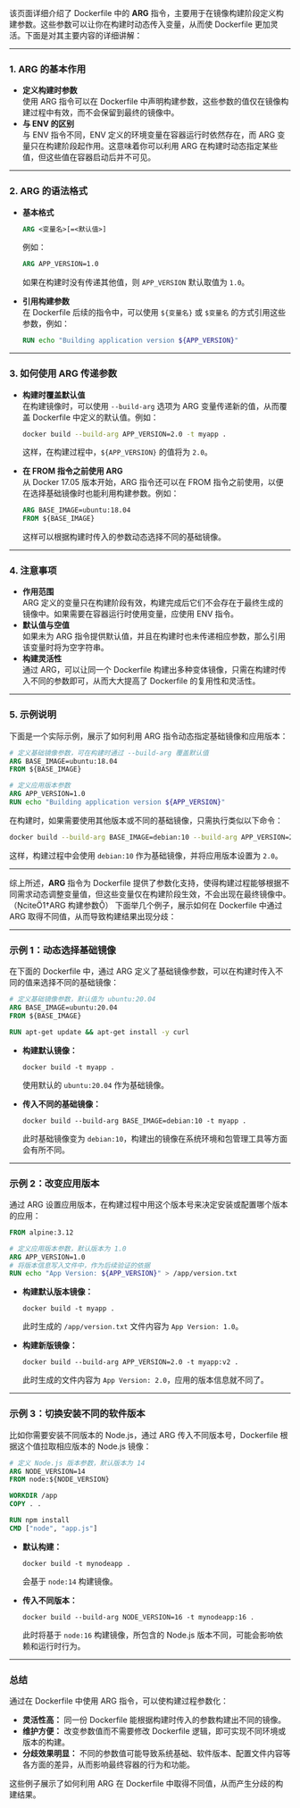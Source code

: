 该页面详细介绍了 Dockerfile 中的 **ARG** 指令，主要用于在镜像构建阶段定义构建参数。这些参数可以让你在构建时动态传入变量，从而使 Dockerfile 更加灵活。下面是对其主要内容的详细讲解：

---

### 1. ARG 的基本作用

- **定义构建时参数**  
  使用 ARG 指令可以在 Dockerfile 中声明构建参数，这些参数的值仅在镜像构建过程中有效，而不会保留到最终的镜像中。  
- **与 ENV 的区别**  
  与 ENV 指令不同，ENV 定义的环境变量在容器运行时依然存在，而 ARG 变量只在构建阶段起作用。这意味着你可以利用 ARG 在构建时动态指定某些值，但这些值在容器启动后并不可见。

---

### 2. ARG 的语法格式

- **基本格式**  
  ```dockerfile
  ARG <变量名>[=<默认值>]
  ```  
  例如：
  ```dockerfile
  ARG APP_VERSION=1.0
  ```
  如果在构建时没有传递其他值，则 `APP_VERSION` 默认取值为 `1.0`。

- **引用构建参数**  
  在 Dockerfile 后续的指令中，可以使用 `${变量名}` 或 `$变量名` 的方式引用这些参数，例如：
  ```dockerfile
  RUN echo "Building application version ${APP_VERSION}"
  ```

---

### 3. 如何使用 ARG 传递参数

- **构建时覆盖默认值**  
  在构建镜像时，可以使用 `--build-arg` 选项为 ARG 变量传递新的值，从而覆盖 Dockerfile 中定义的默认值。例如：
  ```bash
  docker build --build-arg APP_VERSION=2.0 -t myapp .
  ```
  这样，在构建过程中，`${APP_VERSION}` 的值将为 `2.0`。

- **在 FROM 指令之前使用 ARG**  
  从 Docker 17.05 版本开始，ARG 指令还可以在 FROM 指令之前使用，以便在选择基础镜像时也能利用构建参数。例如：
  ```dockerfile
  ARG BASE_IMAGE=ubuntu:18.04
  FROM ${BASE_IMAGE}
  ```
  这样可以根据构建时传入的参数动态选择不同的基础镜像。

---

### 4. 注意事项

- **作用范围**  
  ARG 定义的变量只在构建阶段有效，构建完成后它们不会存在于最终生成的镜像中。如果需要在容器运行时使用变量，应使用 ENV 指令。
- **默认值与空值**  
  如果未为 ARG 指令提供默认值，并且在构建时也未传递相应参数，那么引用该变量时将为空字符串。
- **构建灵活性**  
  通过 ARG，可以让同一个 Dockerfile 构建出多种变体镜像，只需在构建时传入不同的参数即可，从而大大提高了 Dockerfile 的复用性和灵活性。

---

### 5. 示例说明

下面是一个实际示例，展示了如何利用 ARG 指令动态指定基础镜像和应用版本：

```dockerfile
# 定义基础镜像参数，可在构建时通过 --build-arg 覆盖默认值
ARG BASE_IMAGE=ubuntu:18.04
FROM ${BASE_IMAGE}

# 定义应用版本参数
ARG APP_VERSION=1.0
RUN echo "Building application version ${APP_VERSION}"
```

在构建时，如果需要使用其他版本或不同的基础镜像，只需执行类似以下命令：
```bash
docker build --build-arg BASE_IMAGE=debian:10 --build-arg APP_VERSION=2.0 -t myapp .
```
这样，构建过程中会使用 `debian:10` 作为基础镜像，并将应用版本设置为 `2.0`。

---

综上所述，**ARG** 指令为 Dockerfile 提供了参数化支持，使得构建过程能够根据不同需求动态调整变量值，但这些变量仅在构建阶段生效，不会出现在最终镜像中。（cite1†ARG 构建参数）
下面举几个例子，展示如何在 Dockerfile 中通过 ARG 取得不同值，从而导致构建结果出现分歧：

---

### 示例 1：动态选择基础镜像

在下面的 Dockerfile 中，通过 ARG 定义了基础镜像参数，可以在构建时传入不同的值来选择不同的基础镜像：

```dockerfile
# 定义基础镜像参数，默认值为 ubuntu:20.04
ARG BASE_IMAGE=ubuntu:20.04
FROM ${BASE_IMAGE}

RUN apt-get update && apt-get install -y curl
```

- **构建默认镜像：**  
  ```
  docker build -t myapp .
  ```  
  使用默认的 `ubuntu:20.04` 作为基础镜像。

- **传入不同的基础镜像：**  
  ```
  docker build --build-arg BASE_IMAGE=debian:10 -t myapp .
  ```  
  此时基础镜像变为 `debian:10`，构建出的镜像在系统环境和包管理工具等方面会有所不同。

---

### 示例 2：改变应用版本

通过 ARG 设置应用版本，在构建过程中用这个版本号来决定安装或配置哪个版本的应用：

```dockerfile
FROM alpine:3.12

# 定义应用版本参数，默认版本为 1.0
ARG APP_VERSION=1.0
# 将版本信息写入文件中，作为后续验证的依据
RUN echo "App Version: ${APP_VERSION}" > /app/version.txt
```

- **构建默认版本镜像：**  
  ```
  docker build -t myapp .
  ```  
  此时生成的 `/app/version.txt` 文件内容为 `App Version: 1.0`。

- **构建新版镜像：**  
  ```
  docker build --build-arg APP_VERSION=2.0 -t myapp:v2 .
  ```  
  此时生成的文件内容为 `App Version: 2.0`，应用的版本信息就不同了。

---

### 示例 3：切换安装不同的软件版本

比如你需要安装不同版本的 Node.js，通过 ARG 传入不同版本号，Dockerfile 根据这个值拉取相应版本的 Node.js 镜像：

```dockerfile
# 定义 Node.js 版本参数，默认版本为 14
ARG NODE_VERSION=14
FROM node:${NODE_VERSION}

WORKDIR /app
COPY . .

RUN npm install
CMD ["node", "app.js"]
```

- **默认构建：**  
  ```
  docker build -t mynodeapp .
  ```  
  会基于 `node:14` 构建镜像。

- **传入不同版本：**  
  ```
  docker build --build-arg NODE_VERSION=16 -t mynodeapp:16 .
  ```  
  此时将基于 `node:16` 构建镜像，所包含的 Node.js 版本不同，可能会影响依赖和运行时行为。

---

### 总结

通过在 Dockerfile 中使用 ARG 指令，可以使构建过程参数化：  
- **灵活性高：** 同一份 Dockerfile 能根据构建时传入的参数构建出不同的镜像。  
- **维护方便：** 改变参数值而不需要修改 Dockerfile 逻辑，即可实现不同环境或版本的构建。  
- **分歧效果明显：** 不同的参数值可能导致系统基础、软件版本、配置文件内容等各方面的差异，从而影响最终容器的行为和功能。

这些例子展示了如何利用 ARG 在 Dockerfile 中取得不同值，从而产生分歧的构建结果。